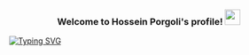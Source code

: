 <h3 align="center">
  Welcome to Hossein Porgoli's profile!
  <img src="https://media.giphy.com/media/hvRJCLFzcasrR4ia7z/giphy.gif" width="28">
</h3>

[![Typing SVG](https://readme-typing-svg.herokuapp.com?color=%2320C20E&size=24&center=true&vCenter=true&lines=The+Boy+Who+Live+Among+the+Codes;Web+Back-End+Developer;Software+Engineer;Curious)](https://git.io/typing-svg)



<!--
**HosseinPorgoli/HosseinPorgoli** is a ✨ _special_ ✨ repository because its `README.md` (this file) appears on your GitHub profile.

Here are some ideas to get you started:

- 🔭 I’m currently working on ...
- 🌱 I’m currently learning ...
- 👯 I’m looking to collaborate on ...
- 🤔 I’m looking for help with ...
- 💬 Ask me about ...
- 📫 How to reach me: ...
- 😄 Pronouns: ...
- ⚡ Fun fact: ...
-->
